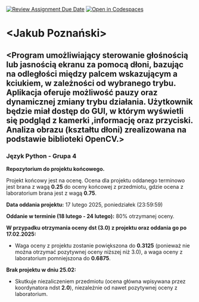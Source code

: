 [![Review Assignment Due Date](https://classroom.github.com/assets/deadline-readme-button-22041afd0340ce965d47ae6ef1cefeee28c7c493a6346c4f15d667ab976d596c.svg)](https://classroom.github.com/a/44j9IFcJ)
[![Open in Codespaces](https://classroom.github.com/assets/launch-codespace-2972f46106e565e64193e422d61a12cf1da4916b45550586e14ef0a7c637dd04.svg)](https://classroom.github.com/open-in-codespaces?assignment_repo_id=18165444)
# <Jakub Poznański>
## <Program umożliwiający sterowanie głośnością lub jasnością ekranu za pomocą dłoni, bazując na odległości między palcem wskazującym a kciukiem, w zależności od wybranego trybu. Aplikacja oferuje możliwość pauzy oraz dynamicznej zmiany trybu działania. Użytkownik będzie miał dostęp do GUI, w którym wyświetli się podgląd z kamerki ,informację oraz przyciski. Analiza obrazu (kształtu dłoni) zrealizowana na podstawie biblioteki OpenCV.>

### Język Python - Grupa 4

**Repozytorium do projektu końcowego.**

Projekt końcowy jest na ocenę. Ocena dla projektu oddanego terminowo jest brana z wagą **0.25** do oceny końcowej z przedmiotu, gdzie ocena z laboratorium brana jest z wagą **0.75**.

**Data oddania projektu:** 17 lutego 2025, poniedziałek (23:59:59)

**Oddanie w terminie (18 lutego - 24 lutego):** 80% otrzymanej oceny.

**W przypadku otrzymania oceny dst (3.0) z projektu oraz oddania go po 17.02.2025:**
- Waga oceny z projektu zostanie powiększona do **0.3125** (ponieważ nie można otrzymać pozytywnej oceny niższej niż 3.0), a waga oceny z laboratorium pomniejszona do **0.6875**.


**Brak projektu w dniu 25.02:** 
- Skutkuje niezaliczeniem przedmiotu (ocena główna wpisywana przez koordynatora ndst **2.0**), niezależnie od nawet pozytywnej oceny z laboratorium.
